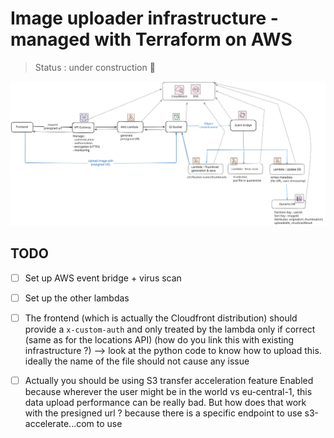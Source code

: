# Image uploader infrastructure - managed with Terraform on AWS

> Status : under construction 🚧


<img src="docs/upload-image-infra.svg" alt="image-uploader-infrastructure">

## TODO

- [ ] Set up AWS event bridge + virus scan
- [ ] Set up the other lambdas
- [ ] The frontend (which is actually the Cloudfront distribution) should provide a  `x-custom-auth` and only treated by the lambda only if correct (same as for the locations API) (how do you link this with existing infrastructure ?) --> look at the python code to know how to upload this. ideally the name of the file should not cause any issue

- [ ] Actually you should be using S3 transfer acceleration feature Enabled because wherever the user might be in the world vs eu-central-1, this data upload performance can be really bad. But how does that work with the presigned url ? because there is a specific endpoint to use s3-accelerate...com to use